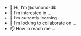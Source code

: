 - 👋 Hi, I’m @osmond-dlb
- 👀 I’m interested in ...
- 🌱 I’m currently learning ...
- 💞️ I’m looking to collaborate on ...
- 📫 How to reach me ...

<!---
osmond-dlb/osmond-dlb is a ✨ special ✨ repository because its `README.md` (this file) appears on your GitHub profile.
You can click the Preview link to take a look at your changes.
--->
